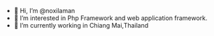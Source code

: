 - 👋 Hi, I’m @noxilaman
- 👀 I’m interested in Php Framework and web application framework.
- 🌱 I’m currently working in Chiang Mai,Thailand

<!---
noxilaman/noxilaman is a ✨ special ✨ repository because its `README.md` (this file) appears on your GitHub profile.
You can click the Preview link to take a look at your changes.
--->
